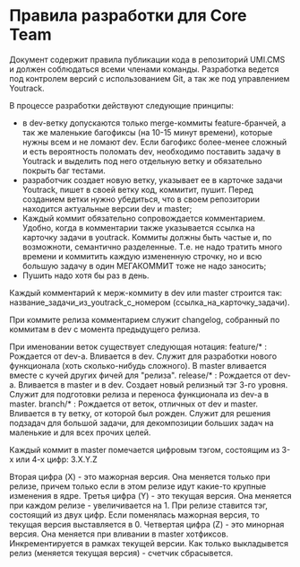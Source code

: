 Правила разработки для Core Team
=============

Документ содержит правила публикации кода в репозиторий UMI.CMS и должен соблюдаться всеми членами команды.
Разработка ведется под контролем версий с использованием Git, а так же под управлением Youtrack.

В процессе разработки действуют следующие принципы:
- в dev-ветку допускаются только merge-коммиты feature-бранчей, а так же маленькие багофиксы (на 10-15 минут времени),
которые нужны всем и не ломают dev.
Если багофикс более-менее сложный и есть вероятность поломать dev, необходимо поставить задачу в Youtrack и
выделить под него отдельную ветку и обязательно покрыть баг тестами.
- разработчик создает новую ветку, указывает ее в карточке задачи Youtrack, пишет в своей ветку код, коммитит, пушит.
Перед созданием ветки нужно убедиться, что в своем репозитории находится актуальные версии dev и master;
- Каждый коммит обязательно сопровождается комментарием. Удобно, когда в комментарии также указывается ссылка на
карточку задачи в youtrack. Коммиты должны быть частые и, по возможноти, семантично разделенные.
Т.е. не надо тратить много времени и коммитить каждую измененную строчку,
но и всю большую задачу в один МЕГАКОММИТ тоже не надо заносить;
- Пушить надо хотя бы раз в день.

Каждый комментарий к мерж-коммиту в dev или master строится так: название_задачи_из_youtrack_с_номером (ссылка_на_карточку_задачи).

При коммите релиза комментарием служит changelog, собранный по коммитам в dev с момента предыдущего релиза.

При именовании веток существует следующая нотация:
    feature/* : Рождается от dev-а. Вливается в dev. Служит для разработки нового функционала (хоть сколько-нибудь сложного). В master вливается вместе с кучей других фичей для "релиза".
    release/* : Рождается от dev-а. Вливается в master и в dev. Создает новый релизный тэг 3-го уровня. Служит для подготовки релиза и переноса функционала из dev-а в master.
    branch/* : Рождается от веток, отличных от dev и master. Вливается в ту ветку, от которой был рожден. Служит для решения подзадач для большой задачи, для декомпозиции больших задач на маленькие и для всех прочих целей.

Каждый коммит в master помечается цифровым тэгом, состоящим из 3-х или 4-х цифр: 3.X.Y.Z

Вторая цифра (X) - это мажорная версия. Она меняется только при релизе, причем только если в этом релизе идут какие-то крупные изменения в ядре.
Третья цифра (Y) - это текущая версия. Она меняется при каждом релизе - увеличивается на 1. При релизе ставится тэг, состоящий из двух цифр. Если поменялась мажорная версия, то текущая версия выставляется в 0.
Четвертая цифра (Z) - это минорная версия. Она меняется при вливании в master хотфиксов. Инкрементируется в рамках текущей версии. Как только выкладывется релиз (меняется текущая версия) - счетчик сбрасывется.